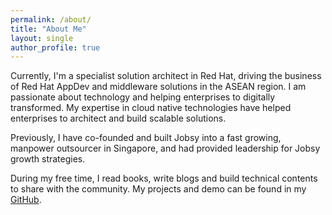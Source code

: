```yaml
---
permalink: /about/
title: "About Me"
layout: single
author_profile: true
---
```


Currently, I'm a specialist solution architect in Red Hat, driving the business of Red Hat AppDev and middleware solutions in the ASEAN region. 
I am passionate about technology and helping enterprises to digitally transformed.
My expertise in cloud native technologies have helped enterprises to architect and build scalable solutions.  

Previously, I have co-founded and built Jobsy into a fast growing, manpower outsourcer in Singapore, and had provided leadership for Jobsy growth strategies.  

During my free time, I read books, write blogs and build technical contents to share with the community. My projects and demo can be found in my [GitHub](https://github.com/jiajunng/amq-ha-openshift-demo). 
 
